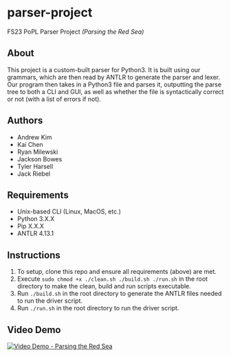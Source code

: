 # parser-project

FS23 PoPL Parser Project _(Parsing the Red Sea)_

## About

This project is a custom-built parser for Python3. It is built using our grammars, which are then read by ANTLR to generate the parser and lexer. Our program then takes in a Python3 file and parses it, outputting the parse tree to both a CLI and GUI, as well as whether the file is syntactically correct or not (with a list of errors if not).

## Authors

-   Andrew Kim
-   Kai Chen
-   Ryan Milewski
-   Jackson Bowes
-   Tyler Harsell
-   Jack Riebel

## Requirements

-   Unix-based CLI (Linux, MacOS, etc.)
-   Python 3.X.X
-   Pip X.X.X
-   ANTLR 4.13.1

## Instructions

1. To setup, clone this repo and ensure all requirements (above) are met.
2. Execute `sudo chmod +x ./clean.sh ./build.sh ./run.sh` in the root directory to make the clean, build and run scripts executable.
3. Run `./build.sh` in the root directory to generate the ANTLR files needed to run the driver script.
4. Run `./run.sh` in the root directory to run the driver script.

## Video Demo

[![Video Demo - Parsing the Red Sea](https://img.youtube.com/vi/dQw4w9WgXcQ/0.jpg)](https://www.youtube.com/watch?v=QNk7fpCNRJc)
